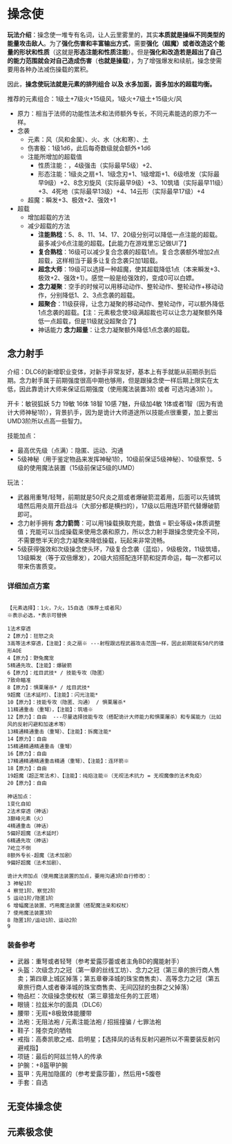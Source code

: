 # 操念使

**玩法介绍**：操念使一堆专有名词，让人云里雾里的，其实**本质就是操纵不同类型的能量攻击敌人**。为了**强化伤害和丰富输出方式**，需要**强化（超魔）或者改造这个能量的形状和性质**（这就是**形态注能和性质注能**）。但是**强化和改造若是超出了自己的能力范围就会对自己造成伤害**（**也就是操载**），为了增强爆发和续航，操念使需要用各种办法减伤操载的累积。

因此，**操念使玩法就是元素的排列组合 以及 水多加面，面多加水的超载均衡。**

推荐的元素组合：1级土+7级火+15级风，1级火+7级土+15级火/风

- 原力：相当于法师的功能性法术和法师额外专长，不同元素能选的原力不一样。
- 念袭
  - 元素：风（风和金属）、火、水（水和寒）、土
  - 伤害骰：1级1d6，此后每奇数级就会额外+1d6
  - 注能所增加的超载值
    - 性质注能：，4级强击（实际最早5级）+2、
    - 形态注能：1级炎之扇+1、1级念刃+1、1级增距+1、6级喷发（实际最早9级）+2、8念刃旋风（实际最早9级）+3、10筑墙（实际最早11级）+3、4死地（实际最早13级）+4、14云形（实际最早17级）+4
  - 超魔：瞬发+3、极效+2、强效+1
- 超载
  - 增加超载的方法
  - 减少超载的方法
    - **注能熟稔**：5、8、11、14、17、20级分别可以降低一点注能的超载。最多减少6点注能的超载。【此能力在游戏里忘记做UI了】
    - **复合熟稔**：16级可以减少复合念袭的超载1点。复合念袭额外增加2点超载，这样相当于最多让复合念袭只加1超载。
    - **超念大师**：19级可以选择一种超魔，使其超载降低1点（本来瞬发+3、极效+2、强效+1）。感觉一般是给强效的，变成0可以白嫖。
    - **念力凝聚**：空手的时候可以用移动动作、整轮动作、整轮动作+移动动作，分别降低1、2、3点念袭的超载。
    - **超聚合**：11级获得，让念力凝聚的移动动作、整轮动作，可以额外降低1点念袭的超载。【注：元素极念使3级满超裁也可以让念力凝聚额外降低一点超载，但是11级就没超聚合了】
    - 神话能力 **念力超量**：让念力凝聚额外降低1点念袭的超载。

## 念力射手

介绍：DLC6的新增职业变体，对新手非常友好，基本上有手就能从前期杀到后期。念力射手属于前期强度很高中期也够用，但是跟操念使一样后期上限实在太低，因此靠诡计大师来保证后期强度（使用魔法装置3阶 或者 可选沟通3阶 ）。

开卡：敏锐狐妖 5力 19敏 16体 18智 10感 7魅，升级加4敏 1体或者1智（因为有诡计大师神秘1阶），背景扒手，因为是诡计大师道途所以技能点很重要，加上要出UMD3阶所以点高一些智力。

技能加点：

- 最高优先级（点满）：隐匿、运动、沟通
- 5级神秘（用于鉴定物品来发挥神秘1阶，10级前保证5级神秘）、10级察觉、5级的使用魔法装置（15级前保证5级的UMD）

玩法：

- 武器用重弩/轻弩，前期就是50尺炎之扇或者爆破箭混着用，后面可以先铺筑墙然后用炎扇开启战斗（大部分都是横扫的），17级以后用连环箭代替爆破箭即可。
- 念力射手拥有 **念力箭筒**：可以用1操载换取充能，数值 = 职业等级+体质调整值；充能可以当成操载来使用念袭和原力，所以念力射手跟操念使完全不同，不需要憋半天的念力凝聚来降低操载，玩起来非常流畅。
- 5级获得强效和次级操念使头环，7级复合念袭（蓝焰），9级极效，11级筑墙，13级瞬发（等于双倍爆发），20级大招搭配连环箭和捉弄命运，每一次都可以带来伤害质变。

### 详细加点方案

```

【元素选择】：1火，7火，15自选（推荐土或者风）
※表示必选，*表示可替换

1法术穿透
2【原力】：狂怒之炎
3高等法术穿透，【注能】：炎之扇※ ---射程跟远程武器攻击范围一样，因此前期就有50尺的锥形AOE
4【原力】：野兔魔宠
5精通先攻、【注能】：爆破箭
6【原力】：炫目武技* / 技能专攻（隐匿）
7致命瞄准
8【原力】：惧栗屠杀* / 炫目武技*
9超魔（法术延时）、【注能】：闪光注能*
10【原力】：技能专攻（隐匿、沟通） / 惧栗屠杀*
11精通重击（重弩），【注能】：筑墙※
12【原力】：自由  ---尽量选择技能专攻（搭配诡计大师能力和惧栗屠杀）和专属能力（比如风的反射闪避和加速术等）
13精通精通重击（重弩）、【注能】：拆魔注能*
14【原力】：自由
15精通精通精通重击（重弩）
16【原力】：自由
17精通精通精通重击精通（重弩）、【注能】：连环箭※
18【原力】：自由
19超魔（超正常法术）、【注能】：纯焰注能※（无视法术抗力 = 无视魔像的法术免疫）
20【原力】：自由

神话加点：
1变化自如
2法术穿透（神话）
3巅峰元素（火）
4精通重击（神话）
5偏好超魔（法术延时）
6精通先攻（神话）
7屹立不倒
8额外专长-超魔（法术加剧）
9偏好超魔（法术加剧）、

诡计大师加点（使用魔法装置的加点，要用沟通3阶自行修改）：
3 神秘1阶
4 察觉1阶、察觉2阶
5 运动1阶/隐匿1阶
6 增幅魔法装置、巧用魔法装置（搭配魔法亲和权杖）
7 使用魔法装置3阶
8 隐匿1阶/运动1阶、运动2阶
9
```

### 装备参考

- 武器：重弩或者轻弩（参考爱露莎蕾或者主角BD的魔能射手）
- 头盔：次级念力之冠（第一章的丝线工坊）、念力之冠（第三章的旅行商人售卖；第四章上城区掉落；第五章眷泽城的珠宝商售卖）、高等念力之冠（第五章旅行商人或者眷泽城的珠宝商售卖、无间囚狱的虫群之父掉落）
- 物品栏：次级操念使权杖（第三章猎龙任务的工匠塔）
- 眼镜：拉兹米尔的面具（DLC6）
- 腰带：无瑕+8极致体能腰带
- 法袍：无阻法袍 / 元素注能法袍 / 招摇撞骗 / 七罪法袍
- 鞋子：隆奈克的牺牲
- 戒指：高奏凯歌之戒、启明星；【选择凤的话有反射闪避所以不需要装反射闪避戒指】
- 项链：最后的阿兹兰特人的传承
- 护腕：+8盔甲护腕
- 盔甲：先用加隐匿的（参考爱露莎蕾），然后用+5腹卷
- 手套：自选

## 无变体操念使

## 元素极念使